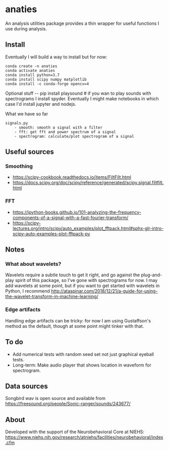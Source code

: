 # anaties
An analysis utilities package provides a thin wrapper for useful functions I use during analysis.


## Install
Eventually I will build a way to install but for now:

    conda create -n anaties
    conda activate anaties
    conda install python=3.7
    conda install scipy numpy matplotlib
    conda install -c conda-forge opencv=4

Optional stuff --
    pip install playsound # if you wan to play sounds with spectrograms
I install spyder. Eventually I might make notebooks in which case I'd install jupyter and nodejs.

What we have so far    

    signals.py
        - smooth: smooth a signal with a filter
        - fft: get fft and power spectrum of a signal
        - spectrogram: calculate/plot spectrogram of a signal




## Useful sources
### Smoothing
- https://scipy-cookbook.readthedocs.io/items/FiltFilt.html
- https://docs.scipy.org/doc/scipy/reference/generated/scipy.signal.filtfilt.html

### FFT
- https://ipython-books.github.io/101-analyzing-the-frequency-components-of-a-signal-with-a-fast-fourier-transform/
- https://scipy-lectures.org/intro/scipy/auto_examples/plot_fftpack.html#sphx-glr-intro-scipy-auto-examples-plot-fftpack-py


## Notes
### What about wavelets?
Wavelets require a subtle touch to get it right, and go against the plug-and-play spirit of this package, so I've gone with spectrograms for now. I may add wavelets at some point, but if you want to get started with wavelets in Python, I recommend http://ataspinar.com/2018/12/21/a-guide-for-using-the-wavelet-transform-in-machine-learning/

### Edge artifacts
Handling edge artifacts can be tricky: for now I am using Gustaffson's method  as the default, though at some point might tinker with that.

## To do
- Add numerical tests with random seed set not just graphical eyeball tests.
- Long-term: Make audio player that shows location in waveform for spectrogram.

## Data sources
Songbird wav is open source and available from https://freesound.org/people/Sonic-ranger/sounds/243677/

## About
Developed with the support of the Neurobehavioral Core at NIEHS: https://www.niehs.nih.gov/research/atniehs/facilities/neurobehavioral/index.cfm
